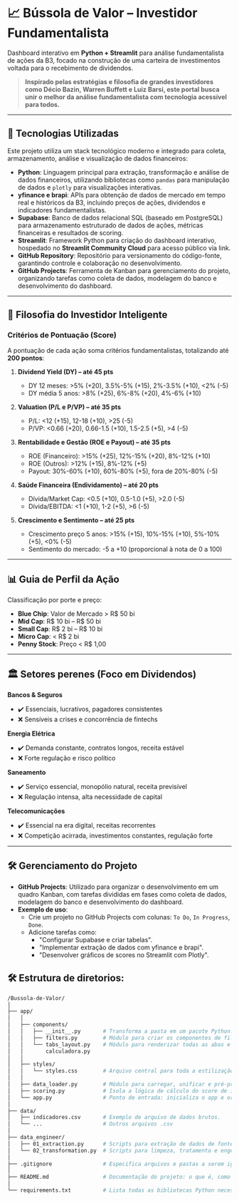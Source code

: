 # 📈 Bússola de Valor – Investidor Fundamentalista

Dashboard interativo em **Python + Streamlit** para análise fundamentalista de ações da B3, focado na construção de uma carteira de investimentos voltada para o recebimento de dividendos.

> **Inspirado pelas estratégias e filosofia de grandes investidores como Décio Bazin, Warren Buffett e Luiz Barsi, este portal busca unir o melhor da análise fundamentalista com tecnologia acessível para todos.**

---

## 🚀 Tecnologias Utilizadas

Este projeto utiliza um stack tecnológico moderno e integrado para coleta, armazenamento, análise e visualização de dados financeiros:

- **Python**: Linguagem principal para extração, transformação e análise de dados financeiros, utilizando bibliotecas como `pandas` para manipulação de dados e `plotly` para visualizações interativas.
- **yfinance e brapi**: APIs para obtenção de dados de mercado em tempo real e históricos da B3, incluindo preços de ações, dividendos e indicadores fundamentalistas.
- **Supabase**: Banco de dados relacional SQL (baseado em PostgreSQL) para armazenamento estruturado de dados de ações, métricas financeiras e resultados de scoring.
- **Streamlit**: Framework Python para criação do dashboard interativo, hospedado no **Streamlit Community Cloud** para acesso público via link.
- **GitHub Repository**: Repositório para versionamento do código-fonte, garantindo controle e colaboração no desenvolvimento.
- **GitHub Projects**: Ferramenta de Kanban para gerenciamento do projeto, organizando tarefas como coleta de dados, modelagem do banco e desenvolvimento do dashboard.

---

## 🧠 Filosofia do Investidor Inteligente

### Critérios de Pontuação (Score)
A pontuação de cada ação soma critérios fundamentalistas, totalizando até **200 pontos**:

1. **Dividend Yield (DY) – até 45 pts**
   - DY 12 meses: >5% (+20), 3.5%-5% (+15), 2%-3.5% (+10), <2% (-5)
   - DY média 5 anos: >8% (+25), 6%-8% (+20), 4%-6% (+10)

2. **Valuation (P/L e P/VP) – até 35 pts**
   - P/L: <12 (+15), 12-18 (+10), >25 (-5)
   - P/VP: <0.66 (+20), 0.66-1.5 (+10), 1.5-2.5 (+5), >4 (-5)

3. **Rentabilidade e Gestão (ROE e Payout) – até 35 pts**
   - ROE (Financeiro): >15% (+25), 12%-15% (+20), 8%-12% (+10)
   - ROE (Outros): >12% (+15), 8%-12% (+5)
   - Payout: 30%-60% (+10), 60%-80% (+5), fora de 20%-80% (-5)

4. **Saúde Financeira (Endividamento) – até 20 pts**
   - Dívida/Market Cap: <0.5 (+10), 0.5-1.0 (+5), >2.0 (-5)
   - Dívida/EBITDA: <1 (+10), 1-2 (+5), >6 (-5)

5. **Crescimento e Sentimento – até 25 pts**
   - Crescimento preço 5 anos: >15% (+15), 10%-15% (+10), 5%-10% (+5), <0% (-5)
   - Sentimento do mercado: -5 a +10 (proporcional à nota de 0 a 100)

---

## 📊 Guia de Perfil da Ação

Classificação por porte e preço:
- **Blue Chip**: Valor de Mercado > R$ 50 bi
- **Mid Cap**: R$ 10 bi – R$ 50 bi
- **Small Cap**: R$ 2 bi – R$ 10 bi
- **Micro Cap**: < R$ 2 bi
- **Penny Stock**: Preço < R$ 1,00

---

## 🏛️ Setores perenes (Foco em Dividendos)

**Bancos & Seguros**
- ✔️ Essenciais, lucrativos, pagadores consistentes
- ❌ Sensíveis a crises e concorrência de fintechs

**Energia Elétrica**
- ✔️ Demanda constante, contratos longos, receita estável
- ❌ Forte regulação e risco político

**Saneamento**
- ✔️ Serviço essencial, monopólio natural, receita previsível
- ❌ Regulação intensa, alta necessidade de capital

**Telecomunicações**
- ✔️ Essencial na era digital, receitas recorrentes
- ❌ Competição acirrada, investimentos constantes, regulação forte

---

## 🛠️ Gerenciamento do Projeto

- **GitHub Projects**: Utilizado para organizar o desenvolvimento em um quadro Kanban, com tarefas divididas em fases como coleta de dados, modelagem do banco e desenvolvimento do dashboard.
- **Exemplo de uso**:
  - Crie um projeto no GitHub Projects com colunas: `To Do`, `In Progress`, `Done`.
  - Adicione tarefas como:
    - "Configurar Supabase e criar tabelas".
    - "Implementar extração de dados com yfinance e brapi".
    - "Desenvolver gráficos de scores no Streamlit com Plotly".

## 🛠️ Estrutura de diretorios:

```bash
/Bussola-de-Valor/
│
├── app/
│   │
│   ├── components/
│   │   ├── __init__.py       # Transforma a pasta em um pacote Python.
│   │   ├── filters.py        # Módulo para criar os componentes de filtro na sidebar.
│   │   └── tabs_layout.py    # Módulo para renderizar todas as abas e seus conteúdos.
│   │       calculadora.py
│   │       
│   ├── styles/
│   │   └── styles.css        # Arquivo central para toda a estilização visual.
│   │
│   ├── data_loader.py        # Módulo para carregar, unificar e pré-processar todos os dados.
│   ├── scoring.py            # Isola a lógica de cálculo do score de investimento.
│   └── app.py                # Ponto de entrada: inicializa o app e orquestra os componentes.
│
├── data/
│   ├── indicadores.csv       # Exemplo de arquivo de dados brutos.
│   └── ...                   # Outros arquivos .csv
│
├── data_engineer/
│   ├── 01_extraction.py      # Scripts para extração de dados de fontes diversas.
│   └── 02_transformation.py  # Scripts para limpeza, tratamento e engenharia de features.
│
├── .gitignore                # Especifica arquivos e pastas a serem ignorados pelo Git.
│
├── README.md                 # Documentação do projeto: o que é, como instalar e executar.
│
└── requirements.txt          # Lista todas as bibliotecas Python necessárias.

```
